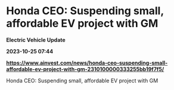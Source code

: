 # Honda CEO: Suspending small, affordable EV project with GM
**Electric Vehicle Update**

**2023-10-25 07:44**

**https://www.ainvest.com/news/honda-ceo-suspending-small-affordable-ev-project-with-gm-2310100000333255bb19f7f5/**

Honda CEO: Suspending small, affordable EV project with GM